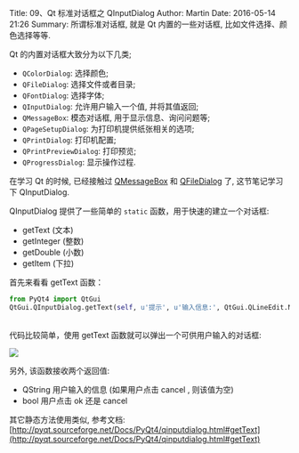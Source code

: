 Title: 09、Qt 标准对话框之 QInputDialog
Author: Martin
Date: 2016-05-14 21:26
Summary: 所谓标准对话框, 就是 Qt 内置的一些对话框, 比如文件选择、颜色选择等等.

Qt 的内置对话框大致分为以下几类;

- `QColorDialog`: 选择颜色;
- `QFileDialog`: 选择文件或者目录;
- `QFontDialog`: 选择字体;
- `QInputDialog`: 允许用户输入一个值, 并将其值返回;
- `QMessageBox`: 模态对话框, 用于显示信息、询问问题等;
- `QPageSetupDialog`: 为打印机提供纸张相关的选项;
- `QPrintDialog`: 打印机配置;
- `QPrintPreviewDialog`: 打印预览;
- `QProgressDialog`: 显示操作过程.

在学习 Qt 的时候, 已经接触过 [QMessageBox](http://blog.smallcpp.cn/16-tong-yong-dui-hua-kuang-zhi-qmessagebox.html) 和 [QFileDialog](http://blog.smallcpp.cn/17-tong-yong-dui-hua-kuang-zhi-qfiledialog.html) 了, 这节笔记学习下 QInputDialog.

QInputDialog 提供了一些简单的 `static` 函数，用于快速的建立一个对话框:

- getText (文本)
- getInteger (整数)
- getDouble (小数)
- getItem (下拉)

首先来看看 getText 函数：

```python
from PyQt4 import QtGui
QtGui.QInputDialog.getText(self, u'提示', u'输入信息:', QtGui.QLineEdit.Normal, u"请输入你的信息...")
```
<br>
代码比较简单，使用 getText 函数就可以弹出一个可供用户输入的对话框:

![](http://i63.tinypic.com/w1qixt.jpg)

另外, 该函数接收两个返回值:

- QString 用户输入的信息 (如果用户点击 cancel , 则该值为空)
- bool 用户点击 ok 还是 cancel

其它静态方法使用类似, 参考文档: [http://pyqt.sourceforge.net/Docs/PyQt4/qinputdialog.html#getText](http://pyqt.sourceforge.net/Docs/PyQt4/qinputdialog.html#getText)
